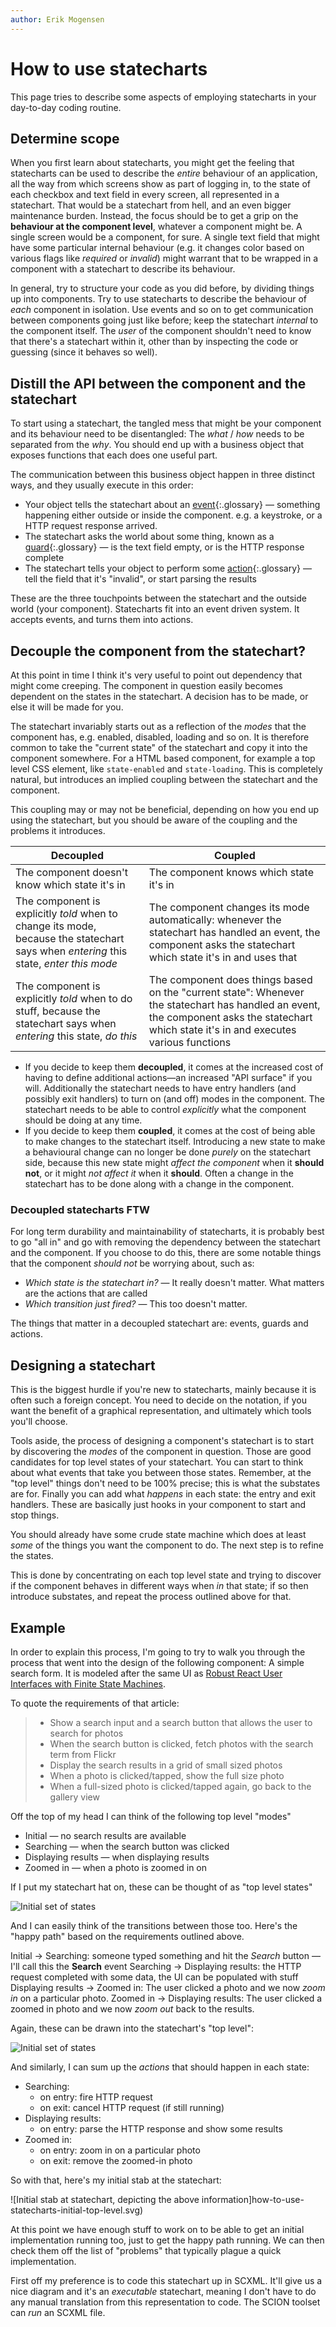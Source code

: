 ```yaml
---
author: Erik Mogensen
---
```


# How to use statecharts

This page tries to describe some aspects of employing statecharts in your day-to-day coding routine.

## Determine scope

When you first learn about statecharts, you might get the feeling that statecharts can be used to describe the _entire_ behaviour of an application, all the way from which screens show as part of logging in, to the state of each checkbox and text field in every screen, all represented in a statechart.  That would be a statechart from hell, and an even bigger maintenance burden.  Instead, the focus should be to get a grip on the **behaviour at the component level**, whatever a component might be.  A single screen would be a component, for sure.  A single text field that might have some particular internal behaviour (e.g. it changes color based on various flags like _required_ or _invalid_) might warrant that to be wrapped in a component with a statechart to describe its behaviour.

In general, try to structure your code as you did before, by dividing things up into components.  Try to use statecharts to describe the behaviour of _each_ component in isolation.  Use events and so on to get communication between components going just like before; keep the statechart _internal_ to the component itself.  The _user_ of the component shouldn't need to know that there's a statechart within it, other than by inspecting the code or guessing (since it behaves so well).

## Distill the API between the component and the statechart

To start using a statechart, the tangled mess that might be your component and its behaviour need to be disentangled: The _what_ / _how_ needs to be separated from the _why_.  You should end up with a business object that exposes functions that each does one useful part.

The communication between this business object happen in three distinct ways, and they usually execute in this order:

- Your object tells the statechart about an [event](glossary/event.html){:.glossary} — something happening either outside or inside the component. e.g. a keystroke, or a HTTP request response arrived.
- The statechart asks the world about some thing, known as a [guard](glossary/guard.html){:.glossary} — is the text field empty, or is the HTTP response complete
- The statechart tells your object to perform some [action](glossary/action.html){:.glossary} — tell the field that it's "invalid", or start parsing the results

These are the three touchpoints between the statechart and the outside world (your component).  Statecharts fit into an event driven system.  It accepts events, and turns them into actions.

## Decouple the component from the statechart?

At this point in time I think it's very useful to point out dependency that might come creeping.  The component in question easily becomes dependent on the states in the statechart.  A decision has to be made, or else it will be made for you.

The statechart invariably starts out as a reflection of the _modes_ that the component has, e.g. enabled, disabled, loading and so on.  It is therefore common to take the "current state" of the statechart and copy it into the component somewhere.  For a HTML based component, for example a top level CSS element, like `state-enabled` and `state-loading`.  This is completely natural, but introduces an implied coupling between the statechart and the component.

This coupling may or may not be beneficial, depending on how you end up using the statechart, but you should be aware of the coupling and the problems it introduces.  

| Decoupled | Coupled |
| --------- | -------- |
| The component doesn't know which state it's in | The component knows which state it's in |
| The component is explicitly _told_ when to change its mode, because the statechart says when _entering_ this state, _enter this mode_ | The component changes its mode automatically: whenever the statechart has handled an event, the component asks the statechart which state it's in and uses that |
| The component is explicitly _told_ when to do stuff, because the statechart says when _entering_ this state, _do this_ | The component does things based on the "current state": Whenever the statechart has handled an event, the component asks the statechart which state it's in and executes various functions |

* If you decide to keep them **decoupled**, it comes at the increased cost of having to define additional actions—an increased "API surface" if you will.  Additionally the statechart needs to have entry handlers (and possibly exit handlers) to turn on (and off) modes in the component.  The statechart needs to be able to control _explicitly_ what the component should be doing at any time.
* If you decide to keep them **coupled**, it comes at the cost of being able to make changes to the statechart itself.  Introducing a new state to make a behavioural change can no longer be done _purely_ on the statechart side, because this new state might _affect the component_ when it **should not**, or it might _not affect it_ when it **should**.  Often a change in the statechart has to be done along with a change in the component.


### Decoupled statecharts FTW

For long term durability and maintainability of statecharts, it is probably best to go "all in" and go with removing the dependency between the statechart and the component.  If you choose to do this, there are some notable things that the component _should not_ be worrying about, such as:

- _Which state is the statechart in?_ — It really doesn't matter. What matters are the actions that are called
- _Which transition just fired?_ — This too doesn't matter.

The things that matter in a decoupled statechart are: events, guards and actions.

## Designing a statechart

This is the biggest hurdle if you're new to statecharts, mainly because it is often such a foreign concept. You need to decide on the notation, if you want the benefit of a graphical representation, and ultimately which tools you'll choose.

Tools aside, the process of designing a component's statechart is to start by discovering the _modes_ of the component in question.  Those are good candidates for top level states of your statechart.  You can start to think about what events that take you between those states.  Remember, at the "top level" things don't need to be 100% precise; this is what the substates are for.  Finally you can add what _happens_ in each state: the entry and exit handlers.  These are basically just hooks in your component to start and stop things.

You should already have some crude state machine which does at least _some_ of the things you want the component to do.  The next step is to refine the states.

This is done by concentrating on each top level state and trying to discover if the component behaves in different ways when _in_ that state; if so then introduce substates, and repeat the process outlined above for that.

## Example

In order to explain this process, I'm going to try to walk you through the process that went into the design of the following component:  A simple search form.  It is modeled after the same UI as [Robust React User Interfaces with Finite State Machines](https://css-tricks.com/robust-react-user-interfaces-with-finite-state-machines/).

To quote the requirements of that article:

> * Show a search input and a search button that allows the user to search for photos
> * When the search button is clicked, fetch photos with the search term from Flickr
> * Display the search results in a grid of small sized photos
> * When a photo is clicked/tapped, show the full size photo
> * When a full-sized photo is clicked/tapped again, go back to the gallery view

Off the top of my head I can think of the following top level "modes"

* Initial — no search results are available
* Searching — when the search button was clicked
* Displaying results — when displaying results
* Zoomed in — when a photo is zoomed in on

If I put my statechart hat on, these can be thought of as "top level states"

![Initial set of states](how-to-use-statecharts-initial-states.svg)

And I can easily think of the transitions between those too.  Here's the "happy path" based on the requirements outlined above.

Initial → Searching: someone typed something and hit the _Search_ button — I'll call this the **Search** event
Searching → Displaying results: the HTTP request completed with some data, the UI can be populated with stuff
Displaying results → Zoomed in: The user clicked a photo and we now _zoom in_ on a particular photo.
Zoomed in → Displaying results: The user clicked a zoomed in photo and we now _zoom out_ back to the results.

Again, these can be drawn into the statechart's "top level":

![Initial set of states](how-to-use-statecharts-initial-transitions.svg)

And similarly, I can sum up the _actions_ that should happen in each state:

* Searching:
  * on entry: fire HTTP request
  * on exit: cancel HTTP request (if still running)
* Displaying results:
  * on entry: parse the HTTP response and show some results
* Zoomed in:
  * on entry: zoom in on a particular photo
  * on exit: remove the zoomed-in photo

So with that, here's my initial stab at the statechart:

![Initial stab at statechart, depicting the above information]how-to-use-statecharts-initial-top-level.svg)

At this point we have enough stuff to work on to be able to get an initial implementation running too, just to get the happy path running.  We can then check them off the list of "problems" that typically plague a quick implementation.

First off my preference is to code this statechart up in SCXML.  It'll give us a nice diagram and it's an _executable_ statechart, meaning I don't have to do any manual translation from this representation to code.  The SCION toolset can _run_ an SCXML file.



